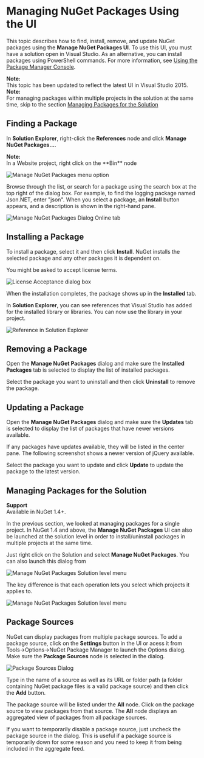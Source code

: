 ﻿# Managing NuGet Packages Using the UI

This topic describes how to find, install, remove, and update NuGet packages using the **Manage NuGet Packages UI**. To use this UI, you must have a solution open in Visual Studio. As an alternative, you can install packages using PowerShell commands. For more information, see [Using the Package Manager Console](Package-Manager-Console).

<div class="block-callout-info">
    <strong>Note:</strong><br>
    This topic has been updated to reflect the latest UI in Visual Studio 2015.
</div>

<div class="block-callout-info">
    <strong>Note:</strong><br>
    For managing packages within multiple projects in the solution at the same time, skip to the section <a href="#managing-packages-for-the-solution">Managing Packages for the Solution</a>
</div>

## Finding a Package

In **Solution Explorer**, right-click the **References** node and click **Manage NuGet Packages...**. 

<div class="block-callout-info">
    <strong>Note:</strong><br>
    In a Website project, right click on the **Bin** node
</div>

![Manage NuGet Packages menu option](/images/docs/ManagePackagesUICommand.png)

Browse through the list, or search for a package using the search box at the top right of the dialog box. 
For example, to find the logging package named Json.NET, enter "json". When you select a package, an **Install** button appears, and a description is shown in the right-hand pane.

![Manage NuGet Packages Dialog Online tab](/images/docs/Search.png)

## Installing a Package

To install a package, select it and then click **Install**. NuGet installs the selected package and any other packages it is dependent on. 

You might be asked to accept license terms.

![License Acceptance dialog box](/images/docs/License.png)

When the installation completes, the package shows up in the **Installed** tab.

In **Solution Explorer**, you can see references that Visual Studio has added for the installed library or libraries. You can now use the library in your project. 

![Reference in Solution Explorer](/images/docs/References.png)

## Removing a Package

Open the **Manage NuGet Packages** dialog and make sure the **Installed Packages** tab is selected to display 
the list of installed packages.

Select the package you want to uninstall and then click **Uninstall** to remove the package.

## Updating a Package

Open the **Manage NuGet Packages** dialog and make sure the **Updates** tab is selected to display 
the list of packages that have newer versions available.

If any packages have updates available, they will be listed in the center pane. The following screenshot 
shows a newer version of jQuery available.

Select the package you want to update and click **Update** to update the package to the latest version. 

## Managing Packages for the Solution

<div class="block-callout-info">
    <strong>Support</strong><br>
    Available in NuGet 1.4+.
</div>

In the previous section, we looked at managing packages for a single project. In NuGet 1.4 and above, the 
**Manage NuGet Packages** UI can also be launched at the solution level in order to install/uninstall 
packages in multiple projects at the same time.

Just right click on the Solution and select **Manage NuGet Packages**. You can also launch this dialog from 

![Manage NuGet Packages Solution level menu](/images/docs/ManagePackagesSolutionUICommand.png)

The key difference is that each operation lets you select which projects it applies to.

![Manage NuGet Packages Solution level menu](/images/docs/SolutionPackagesUI.png)

## Package Sources
NuGet can display packages from multiple package sources. To add a package source, click on the **Settings** 
button in the UI or acess it from Tools->Options->NuGet Package Manager to launch the Options dialog. Make sure the **Package Sources** node is selected in the dialog.

![Package Sources Dialog](/images/docs/options.png)

Type in the name of a source as well as its URL or folder path (a folder containing NuGet package 
files is a valid package source) and then click the **Add** button.

The package source will be listed under the **All** node. Click on the package source to view 
packages from that source. The **All** node displays an aggregated view of packages from all 
package sources.

If you want to temporarily disable a package source, just uncheck the package source in the 
dialog. This is useful if a package source is temporarily down for some reason and you need to 
keep it from being included in the aggregate feed.